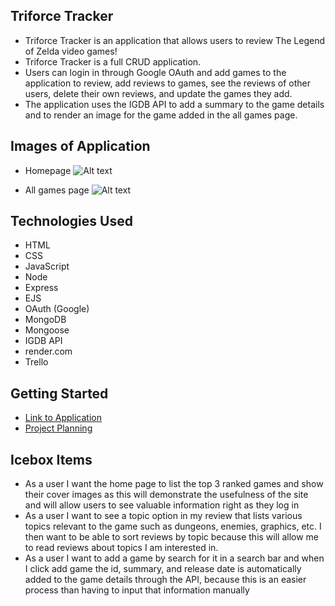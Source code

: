 ## Triforce Tracker
- Triforce Tracker is an application that allows users to review The Legend of Zelda video games! 
- Triforce Tracker is a full CRUD application. 
- Users can login in through Google OAuth and add games to the application to review, add reviews to games, see the reviews of other users, delete their own reviews, and update the games they add. 
- The application uses the IGDB API to add a summary to the game details and to render an image for the game added in the all games page.

## Images of Application
- Homepage
![Alt text](public/images/home.png)

- All games page
![Alt text](public/images/allgames.png)


## Technologies Used
- HTML
- CSS
- JavaScript
- Node
- Express
- EJS
- OAuth (Google)
- MongoDB
- Mongoose
- IGDB API
- render.com
- Trello

## Getting Started
- [Link to Application](https://triforce-tracker.onrender.com) 
- [Project Planning](https://trello.com/b/P0jbyUhp/triforce-tracker)

## Icebox Items
- As a user I want the home page to list the top 3 ranked games and show their cover images as this will demonstrate the usefulness of the site and will allow users to see valuable information right as they log in
- As a user I want to see a topic option in my review that lists various topics relevant to the game such as dungeons, enemies, graphics, etc. I then want to be able to sort reviews by topic because this will allow me to read reviews about topics I am interested in.
- As a user I want to add a game by search for it in a search bar and when I click add game the id, summary, and release date is automatically added to the game details through the API, because this is an easier process than having to input that information manually